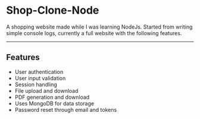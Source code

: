 # Shop-Clone-Node
A shopping website made while I was learning NodeJs. Started from writing simple console logs, currently a full website with the following features.

<hr/>

## Features
<ul>
  <li>User authentication</li>
  <li>User input validation</li>
  <li>Session handling</li>
  <li>File upload and download</li>
  <li>PDF generation and download</li>
  <li>Uses MongoDB for data storage</li>
  <li>Password reset through email and tokens</li>
</ul>
